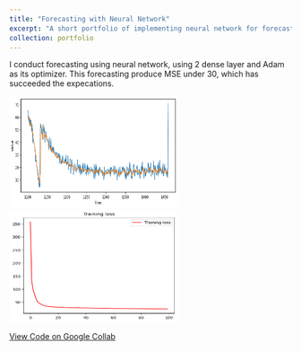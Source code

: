 ```yaml
---
title: "Forecasting with Neural Network"
excerpt: "A short portfolio of implementing neural network for forecasting."
collection: portfolio
---
```


I conduct forecasting using neural network, using 2 dense layer and Adam as its optimizer. This forecasting produce MSE under 30, which has succeeded the expecations.</br>

<img src="/images/portfolio_2/portfolio-2_forecasting.png" width="300" height="200"></br>
<img src="/images/portfolio_2/portfolio-2_trainingloss.png" width="300" height="200"></br>

<a href="https://colab.research.google.com/drive/1oAmNp1S73srZqt5CNyfXul3cGyXiuBJA">View Code on Google Collab</a>
